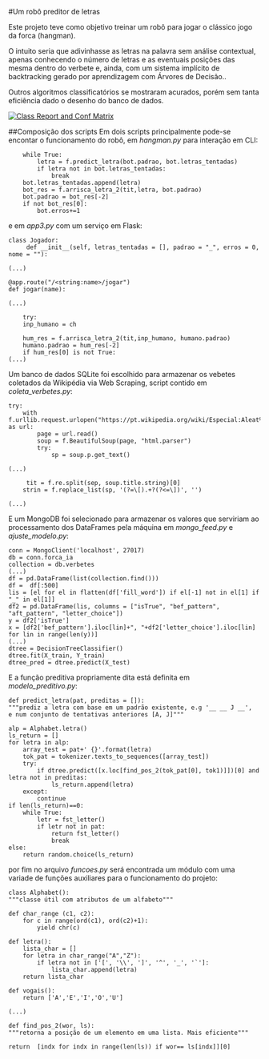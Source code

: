 #Um robô preditor de letras

Este projeto teve como objetivo treinar um robô para jogar o clássico jogo da forca (hangman).

O intuito seria que adivinhasse as letras na palavra sem análise contextual, apenas conhecendo o número de letras e as eventuais posições das mesma dentro do verbete e, ainda, com um sistema implícito de backtracking gerado por aprendizagem com Árvores de Decisão..

Outros algoritmos classificatórios se mostraram acurados, porém sem tanta eficiência dado o desenho do banco de dados.

[![Class Report and Conf Matrix](add "Class Report and Conf Matrix")](http://link "Class Report and Conf Matrix")

##Composição dos scripts
Em dois scripts principalmente pode-se encontar o funcionamento do robô, em *hangman.py* para interação em CLI:


        while True:
            letra = f.predict_letra(bot.padrao, bot.letras_tentadas)
            if letra not in bot.letras_tentadas:
                break
        bot.letras_tentadas.append(letra) 
        bot_res = f.arrisca_letra_2(tit,letra, bot.padrao)
        bot.padrao = bot_res[-2]
        if not bot_res[0]:
            bot.erros+=1

e em *app3.py* com um serviço em Flask:


	class Jogador:
   		 def __init__(self, letras_tentadas = [], padrao = "_", erros = 0, nome = ""):
		 
	(...)
	
	@app.route("/<string:name>/jogar")
	def jogar(name):
	
	(...)
	
	    try:
        inp_humano = ch

        hum_res = f.arrisca_letra_2(tit,inp_humano, humano.padrao)
        humano.padrao = hum_res[-2]
        if hum_res[0] is not True:
	(...)
	
	
Um banco de dados SQLite foi escolhido para armazenar os vebetes coletados da Wikipédia via Web Scraping, script contido em *coleta_verbetes.py*:


    try:
        with f.urllib.request.urlopen("https://pt.wikipedia.org/wiki/Especial:Aleat%C3%B3ria") as url:
            page = url.read()
            soup = f.BeautifulSoup(page, "html.parser")
            try:
                sp = soup.p.get_text()
	
	(...)
	
		 tit = f.re.split(sep, soup.title.string)[0]
        strin = f.replace_list(sp, '(?=\[).+?(?<=\])', '')
	
	(...)
	
E um MongoDB foi selecionado para armazenar os valores que serviriam ao processamento dos DataFrames pela máquina em *mongo_feed.py* e *ajuste_modelo.py*:


	conn = MongoClient('localhost', 27017)
	db = conn.forca_ia
	collection = db.verbetes
	(...)
	df = pd.DataFrame(list(collection.find()))
	df =  df[:500]
	lis = [el for el in flatten(df['fill_word']) if el[-1] not in el[1] if "_" in el[1]]
	df2 = pd.DataFrame(lis, columns = ["isTrue", "bef_pattern", "aft_pattern", "letter_choice"])
	y = df2['isTrue']
	x = [df2['bef_pattern'].iloc[lin]+", "+df2['letter_choice'].iloc[lin] for lin in range(len(y))]
	(...)
	dtree = DecisionTreeClassifier()
	dtree.fit(X_train, Y_train)
	dtree_pred = dtree.predict(X_test)
	
E a função preditiva propriamente dita está definita em *modelo_preditivo.py*:


	def predict_letra(pat, preditas = []):
    """prediz a letra com base em um padrão existente, e.g '__ __ J __', 
    e num conjunto de tentativas anteriores [A, J]"""
    
    alp = Alphabet.letra()
    ls_return = []
    for letra in alp:
        array_test = pat+' {}'.format(letra)
        tok_pat = tokenizer.texts_to_sequences([array_test])
        try:
            if dtree.predict([x.loc[find_pos_2(tok_pat[0], tok1)]])[0] and letra not in preditas:
                ls_return.append(letra)
        except:
            continue
    if len(ls_return)==0:
        while True:
            letr = fst_letter()
            if letr not in pat:
                return fst_letter()
                break
    else:        
        return random.choice(ls_return) 
		

por fim no arquivo *funcoes.py* será encontrada um módulo com uma variade de funções auxiliares para o funcionamento do projeto:


	class Alphabet():
    """classe útil com atributos de um alfabeto"""
        
    def char_range (c1, c2):
        for c in range(ord(c1), ord(c2)+1):
            yield chr(c)
        
    def letra():
        lista_char = []
        for letra in char_range("A","Z"):
            if letra not in ['[', '\\', ']', '^', '_', '`']:
                lista_char.append(letra)
        return lista_char
    
    def vogais():
        return ['A','E','I','O','U']
		
	(...)
	
	def find_pos_2(wor, ls):
    """retorna a posição de um elemento em uma lista. Mais eficiente"""
    
    return  [indx for indx in range(len(ls)) if wor== ls[indx]][0]